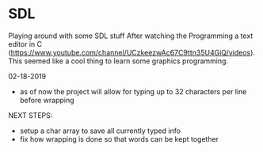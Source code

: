 # SDL
Playing around with some SDL stuff
After watching the Programming a text editor in C (https://www.youtube.com/channel/UCzkeezwAc67C9ttn35U4GiQ/videos). This seemed like a cool thing to learn some graphics programming. 

02-18-2019
- as of now the project will allow for typing up to 32 characters per line before wrapping

NEXT STEPS:
- setup a char array to save all currently typed info 
- fix how wrapping is done so that words can be kept together
